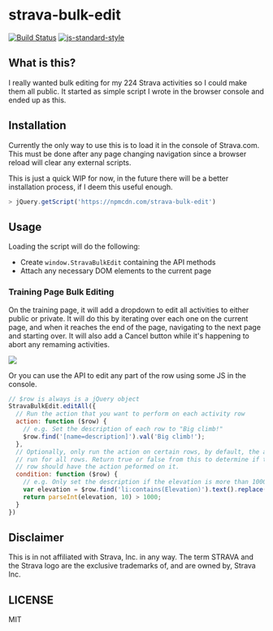 strava-bulk-edit
========================

[![Build Status](https://travis-ci.org/lukekarrys/strava-bulk-edit.png?branch=master)](https://travis-ci.org/lukekarrys/strava-bulk-edit)
[![js-standard-style](https://img.shields.io/badge/code%20style-standard-brightgreen.svg?style=flat)](https://github.com/feross/standard)

## What is this?

I really wanted bulk editing for my 224 Strava activities so I could make them all public. It started as simple script I wrote in the browser console and ended up as this.


## Installation

Currently the only way to use this is to load it in the console of Strava.com. This must be done after any page changing navigation since a browser reload will clear any external scripts.

This is just a quick WIP for now, in the future there will be a better installation process, if I deem this useful enough.

```js
> jQuery.getScript('https://npmcdn.com/strava-bulk-edit')
```


## Usage

Loading the script will do the following:

- Create `window.StravaBulkEdit` containing the API methods
- Attach any necessary DOM elements to the current page

### Training Page Bulk Editing

On the training page, it will add a dropdown to edit all activities to either public or private. It will do this by iterating over each one on the current page, and when it reaches the end of the page, navigating to the next page and starting over. It will also add a Cancel button while it's happening to abort any remaming activities.

![](https://cldup.com/7pZH0ZPSnR.gif)

Or you can use the API to edit any part of the row using some JS in the console.

```js
// $row is always is a jQuery object
StravaBulkEdit.editAll({
  // Run the action that you want to perform on each activity row
  action: function ($row) {
    // e.g. Set the description of each row to "Big climb!"
    $row.find('[name=description]').val('Big climb!');
  },
  // Optionally, only run the action on certain rows, by default, the action will
  // run for all rows. Return true or false from this to determine if the activity
  // row should have the action peformed on it.
  condition: function ($row) {
    // e.g. Only set the description if the elevation is more than 1000
    var elevation = $row.find('li:contains(Elevation)').text().replace(/\D/g, '');
    return parseInt(elevation, 10) > 1000;
  }
})
```

## Disclaimer

This is in not affiliated with Strava, Inc. in any way. The term STRAVA and the Strava logo are the exclusive trademarks of, and are owned by, Strava Inc.

## LICENSE

MIT
